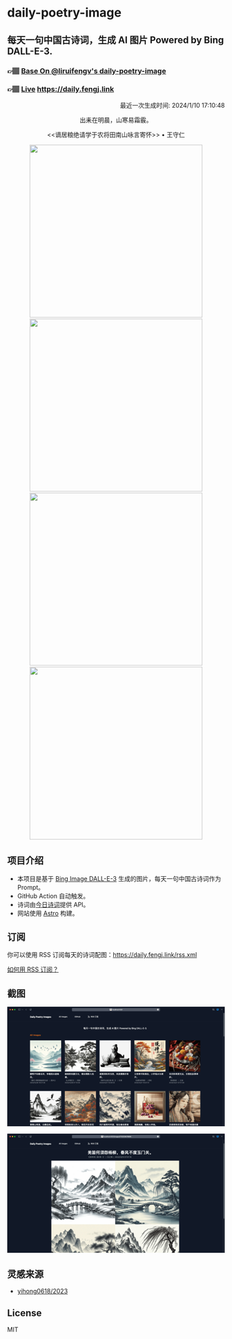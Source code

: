 
# daily-poetry-image

## 每天一句中国古诗词，生成 AI 图片 Powered by Bing DALL-E-3.

### 👉🏽 [Base On @liruifengv's daily-poetry-image](https://github.com/liruifengv/daily-poetry-image)

### 👉🏽 [Live](https://daily.fengj.link) https://daily.fengj.link

<p align="right">
  最近一次生成时间: 2024/1/10 17:10:48
</p>
<p align="center">
出耒在明晨，山寒易霜霰。
</p>
<p align="center">
<<谪居粮绝请学于农将田南山咏言寄怀>> • 王守仁
</p>
<p align="center">
<img src="https://tse4.mm.bing.net/th/id/OIG.tNtYxhtnx6hJnzvTaqqp" height="400" width="400" />
<img src="https://tse4.mm.bing.net/th/id/OIG.p0JlaHQai2A7.sNwhVsy" height="400" width="400" />
<img src="https://tse2.mm.bing.net/th/id/OIG.nxXwiU7_ZHSZC0vu3Y9G" height="400" width="400" />
<img src="https://tse1.mm.bing.net/th/id/OIG.piRtq7FL7N0AJUw36.AL" height="400" width="400" />
</p>

## 项目介绍

-   本项目是基于 [Bing Image DALL-E-3](https://www.bing.com/images/create) 生成的图片，每天一句中国古诗词作为 Prompt。
-   GitHub Action 自动触发。
-   诗词由[今日诗词](https://www.jinrishici.com/)提供 API。
-   网站使用 [Astro](https://astro.build) 构建。

## 订阅

你可以使用 RSS 订阅每天的诗词配图：https://daily.fengj.link/rss.xml

[如何用 RSS 订阅？](https://zhuanlan.zhihu.com/p/55026716)

## 截图

![图片列表](./screenshots/Snipaste_2023-12-28_21-00-26.png)

![图片详情](./screenshots/Snipaste_2023-12-28_21-00-53.png)

## 灵感来源

-   [yihong0618/2023](https://github.com/yihong0618/2023)

## License

MIT
